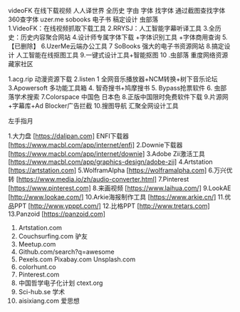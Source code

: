 videoFK 在线下载视频
人人译世界
全历史
字由
字体
找字体 通过截图查找字体
360查字体
uzer.me
sobooks 电子书
稿定设计
虫部落   
1.VideoFK：在线视频抓取下载工具
2.RRYSJ：人工智能字幕听译工具
3.全历史：历史内容聚合网站
4.设计师专属字体下载 +字体识别工具 +字体商用查询
5.【已删除】
6.UzerMe云端办公工具
7 SoBooks 强大的电子书资源网站
8.搞定设计 人工智能在线抠图工具
9.一键式设计工具+智能抠图
10 .虫部落 重度网络资源藏家社区

1.acg.rip 动漫资源下载
2.listen 1 全网音乐播放器+NCM转换+树下音乐论坛
3.Apowersoft 多功能工具箱
4. 智奇搜书+鸠摩搜书
5. Bypass抢票软件
6. 虫部落学术搜索
7.Colorspace 中国色 日本色
8.正版中国限时免费软件下载
9.片源网+字幕库+Ad Blocker广告拦截
10.搜图导航 汇聚全网设计工具

左手指月

1.大力盘 [https://dalipan.com]
ENFI下载器 [https://www.macbl.com/app/internet/enfi]
2.Downie下载器 [https://www.macbl.com/app/internet/downie]
3.Adobe Zii激活工具 [https://www.macbl.com/app/graphics-design/adobe-zii]
4.Artstation [https://artstation.com]
5.WolframAlpha [https://wolframalpha.com]
6.万兴优转 [https://www.media.io/zh/audio-converter.html]
7.Pinterest [https://www.pinterest.com]
8.来画视频 [https://www.laihua.com/]
9.LookAE [http://www.lookae.com/]
10.Arkie海报制作工具 [https://www.arkie.cn/]
11.优品PPT [http://www.ypppt.com/]
12.比格PPT [http://www.tretars.com]
13.Panzoid [https://panzoid.com]



1. Artstation.com
2. Couchsurfing.com  驴友
3. Meetup.com
4. Github.com/search?q=awesome
5. Pexels.com Pixabay.com Unsplash.com
6. colorhunt.co
7. Pinterest.com
8. 中国哲学电子化计划 ctext.org
9. Sci-hub.se 学术
10. aisixiang.com   爱思想